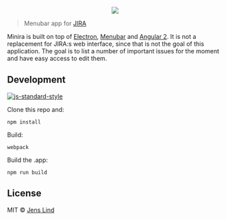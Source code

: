 <p align="center">
  <img src="https://raw.githubusercontent.com/jenslind/minira/master/logo.png">
</p>

> Menubar app for [JIRA](https://www.atlassian.com/software/jira)

Minira is built on top of [Electron](http://electron.atom.io/), [Menubar](https://github.com/maxogden/menubar) and [Angular 2](https://angular.io/).
It is not a replacement for JIRA:s web interface, since that is not the goal of this application. The goal is to list a number of important issues for the moment and have easy access to edit them.

## Development

[![js-standard-style](https://cdn.rawgit.com/feross/standard/master/badge.svg)](https://github.com/feross/standard)

Clone this repo and:

```
npm install
```

Build:
```
webpack
```

Build the .app:
```
npm run build
```

## License

MIT © [Jens Lind](http://jenslind.com)
